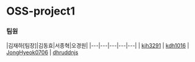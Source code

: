 # OSS-project1
### 팀원
|김재하[팀장]|김동효|서종혁|오경원|
|---|---|---|---|---|
| [kjh3291](https://github.com/kjh3291) | [kdh1016]([https://github.com/mondayy1](https://github.com/kdh041016))  | [JongHyeok0706]([https://github.com/KangJiUng](https://github.com/JongHyeok0706)) | [dhruddnjs]([https://github.com/Hyunjiiing](https://github.com/dhruddnjs)https://github.com/dhruddnjs)
